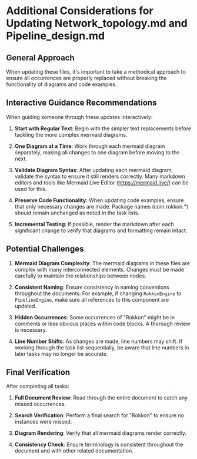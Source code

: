 # Additional Considerations for Updating Network_topology.md and Pipeline_design.md

## General Approach

When updating these files, it's important to take a methodical approach to ensure all occurrences are properly replaced without breaking the functionality of diagrams and code examples.

## Interactive Guidance Recommendations

When guiding someone through these updates interactively:

1. **Start with Regular Text**: Begin with the simpler text replacements before tackling the more complex mermaid diagrams.

2. **One Diagram at a Time**: Work through each mermaid diagram separately, making all changes to one diagram before moving to the next.

3. **Validate Diagram Syntax**: After updating each mermaid diagram, validate the syntax to ensure it still renders correctly. Many markdown editors and tools like Mermaid Live Editor (https://mermaid.live/) can be used for this.

4. **Preserve Code Functionality**: When updating code examples, ensure that only necessary changes are made. Package names (com.rokkon.*) should remain unchanged as noted in the task lists.

5. **Incremental Testing**: If possible, render the markdown after each significant change to verify that diagrams and formatting remain intact.

## Potential Challenges

1. **Mermaid Diagram Complexity**: The mermaid diagrams in these files are complex with many interconnected elements. Changes must be made carefully to maintain the relationships between nodes.

2. **Consistent Naming**: Ensure consistency in naming conventions throughout the documents. For example, if changing `RokkonEngine` to `PipelineEngine`, make sure all references to this component are updated.

3. **Hidden Occurrences**: Some occurrences of "Rokkon" might be in comments or less obvious places within code blocks. A thorough review is necessary.

4. **Line Number Shifts**: As changes are made, line numbers may shift. If working through the task list sequentially, be aware that line numbers in later tasks may no longer be accurate.

## Final Verification

After completing all tasks:

1. **Full Document Review**: Read through the entire document to catch any missed occurrences.

2. **Search Verification**: Perform a final search for "Rokkon" to ensure no instances were missed.

3. **Diagram Rendering**: Verify that all mermaid diagrams render correctly.

4. **Consistency Check**: Ensure terminology is consistent throughout the document and with other related documentation.